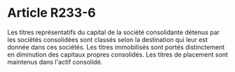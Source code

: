 # Article R233-6

Les titres représentatifs du capital de la société consolidante détenus par les sociétés consolidées sont classés selon la destination qui leur est donnée dans ces sociétés.   Les titres immobilisés sont portés distinctement en diminution des capitaux propres consolidés.   Les titres de placement sont maintenus dans l'actif consolidé.
